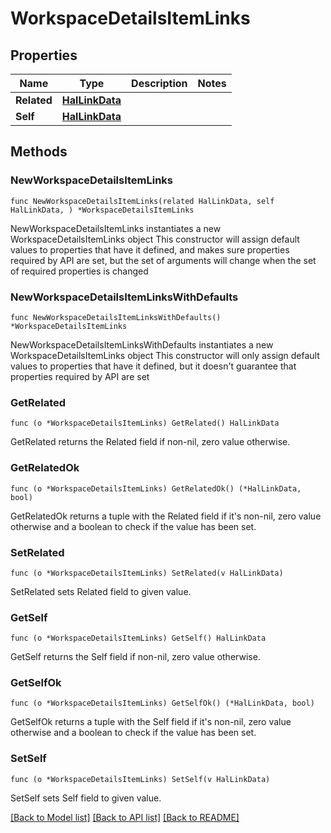<!--
Copyright (C) 2020-2025 Arm Limited or its affiliates and Contributors. All rights reserved.
SPDX-License-Identifier: Apache-2.0
-->
# WorkspaceDetailsItemLinks

## Properties

Name | Type | Description | Notes
------------ | ------------- | ------------- | -------------
**Related** | [**HalLinkData**](HalLinkData.md) |  | 
**Self** | [**HalLinkData**](HalLinkData.md) |  | 

## Methods

### NewWorkspaceDetailsItemLinks

`func NewWorkspaceDetailsItemLinks(related HalLinkData, self HalLinkData, ) *WorkspaceDetailsItemLinks`

NewWorkspaceDetailsItemLinks instantiates a new WorkspaceDetailsItemLinks object
This constructor will assign default values to properties that have it defined,
and makes sure properties required by API are set, but the set of arguments
will change when the set of required properties is changed

### NewWorkspaceDetailsItemLinksWithDefaults

`func NewWorkspaceDetailsItemLinksWithDefaults() *WorkspaceDetailsItemLinks`

NewWorkspaceDetailsItemLinksWithDefaults instantiates a new WorkspaceDetailsItemLinks object
This constructor will only assign default values to properties that have it defined,
but it doesn't guarantee that properties required by API are set

### GetRelated

`func (o *WorkspaceDetailsItemLinks) GetRelated() HalLinkData`

GetRelated returns the Related field if non-nil, zero value otherwise.

### GetRelatedOk

`func (o *WorkspaceDetailsItemLinks) GetRelatedOk() (*HalLinkData, bool)`

GetRelatedOk returns a tuple with the Related field if it's non-nil, zero value otherwise
and a boolean to check if the value has been set.

### SetRelated

`func (o *WorkspaceDetailsItemLinks) SetRelated(v HalLinkData)`

SetRelated sets Related field to given value.


### GetSelf

`func (o *WorkspaceDetailsItemLinks) GetSelf() HalLinkData`

GetSelf returns the Self field if non-nil, zero value otherwise.

### GetSelfOk

`func (o *WorkspaceDetailsItemLinks) GetSelfOk() (*HalLinkData, bool)`

GetSelfOk returns a tuple with the Self field if it's non-nil, zero value otherwise
and a boolean to check if the value has been set.

### SetSelf

`func (o *WorkspaceDetailsItemLinks) SetSelf(v HalLinkData)`

SetSelf sets Self field to given value.



[[Back to Model list]](../README.md#documentation-for-models) [[Back to API list]](../README.md#documentation-for-api-endpoints) [[Back to README]](../README.md)



